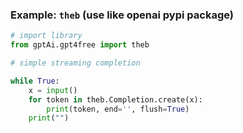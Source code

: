 ### Example: `theb` (use like openai pypi package) <a name="example-theb"></a>

```python
# import library
from gptAi.gpt4free import theb

# simple streaming completion

while True:
	x = input()
	for token in theb.Completion.create(x):
		print(token, end='', flush=True)
	print("")
```
